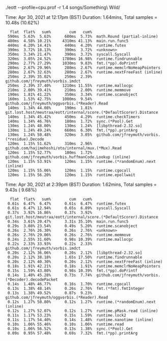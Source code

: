 


./eott --profile=cpu.prof -r 1.4 songs/Something\ Wild/

Time: Apr 30, 2021 at 12:17pm (BST)
Duration: 1.64mins, Total samples = 10.48s (10.62%)

      flat  flat%   sum%        cum   cum%
     590ms  5.63%  5.63%      600ms  5.73%  math.Round (partial-inline)
     480ms  4.58% 10.21%     4310ms 41.13%  main.run.func5
     440ms  4.20% 14.41%      440ms  4.20%  runtime.futex
     390ms  3.72% 18.13%      390ms  3.72%  <unknown>
     350ms  3.34% 21.47%      390ms  3.72%  syscall.Syscall
     320ms  3.05% 24.52%     1780ms 16.98%  runtime.findrunnable
     290ms  2.77% 27.29%     1030ms  9.83%  fmt.(*pp).doPrintf
     280ms  2.67% 29.96%      280ms  2.67%  runtime.memclrNoHeapPointers
     280ms  2.67% 32.63%      280ms  2.67%  runtime.nextFreeFast (inline)
     250ms  2.39% 35.02%      250ms  2.39%  github.com/jfreymuth/vorbis.imdct
     250ms  2.39% 37.40%     1210ms 11.55%  runtime.mallocgc
     210ms  2.00% 39.41%      210ms  2.00%  runtime.memmove
     190ms  1.81% 41.22%      350ms  3.34%  runtime.scanobject
     160ms  1.53% 42.75%     1000ms  9.54%  github.com/jfreymuth/oggvorbis.(*Reader).Read
     140ms  1.34% 44.08%      190ms  1.81%  git.lost.host/meutraa/eott/internal/score.(*DefaultScorer).Distance
     140ms  1.34% 45.42%      450ms  4.29%  runtime.checkTimers
     140ms  1.34% 46.76%      180ms  1.72%  sync.(*Pool).Get
     130ms  1.24% 48.00%      130ms  1.24%  [libpthread-2.32.so]
     130ms  1.24% 49.24%      660ms  6.30%  fmt.(*pp).printArg
     130ms  1.24% 50.48%      320ms  3.05%  github.com/jfreymuth/vorbis.(*residue).Decode
     120ms  1.15% 51.62%      310ms  2.96%  github.com/hajimehoshi/oto/internal/mux.(*Mux).Read
     120ms  1.15% 52.77%      180ms  1.72%  github.com/jfreymuth/vorbis.huffmanCode.Lookup (inline)
     120ms  1.15% 53.91%      120ms  1.15%  runtime.(*randomEnum).next (inline)
     120ms  1.15% 55.06%      120ms  1.15%  runtime.cgocall
     120ms  1.15% 56.20%      120ms  1.15%  runtime.epollwait

Time: Apr 30, 2021 at 2:39pm (BST)
Duration: 1.62mins, Total samples = 9.43s ( 9.68%)

      flat  flat%   sum%        cum   cum%
     0.61s  6.47%  6.47%      0.61s  6.47%  runtime.futex
     0.61s  6.47% 12.94%      0.65s  6.89%  syscall.Syscall
     0.37s  3.92% 16.86%      0.37s  3.92%  git.lost.host/meutraa/eott/internal/score.(*DefaultScorer).Distance
     0.34s  3.61% 20.47%      3.31s 35.10%  main.run.func5
     0.29s  3.08% 23.54%      0.49s  5.20%  runtime.scanobject
     0.26s  2.76% 26.30%      0.26s  2.76%  <unknown>
     0.26s  2.76% 29.06%      0.26s  2.76%  runtime.memmove
     0.24s  2.55% 31.60%      0.98s 10.39%  runtime.mallocgc
     0.22s  2.33% 33.93%      0.22s  2.33%  github.com/jfreymuth/vorbis.imdct
     0.20s  2.12% 36.06%      0.20s  2.12%  [libpthread-2.32.so]
     0.20s  2.12% 38.18%      1.65s 17.50%  runtime.findrunnable
     0.20s  2.12% 40.30%      0.20s  2.12%  runtime.nextFreeFast (inline)
     0.18s  1.91% 42.21%      0.18s  1.91%  runtime.memclrNoHeapPointers
     0.15s  1.59% 43.80%      0.98s 10.39%  fmt.(*pp).doPrintf
     0.14s  1.48% 45.28%      0.73s  7.74%  github.com/jfreymuth/vorbis.(*Decoder).decodePacket
     0.14s  1.48% 46.77%      0.16s  1.70%  runtime.cgocall
     0.13s  1.38% 48.14%      0.26s  2.76%  fmt.(*fmt).fmtInteger
     0.13s  1.38% 49.52%      0.87s  9.23%  github.com/jfreymuth/oggvorbis.(*Reader).Read
     0.12s  1.27% 50.80%      0.12s  1.27%  runtime.(*randomEnum).next (inline)
     0.12s  1.27% 52.07%      0.12s  1.27%  runtime.pMask.read (inline)
     0.11s  1.17% 53.23%      0.15s  1.59%  runtime.lock2
     0.11s  1.17% 54.40%      0.14s  1.48%  runtime.nanotime (inline)
     0.10s  1.06% 55.46%      0.10s  1.06%  runtime.read
     0.10s  1.06% 56.52%      0.13s  1.38%  sync.(*Pool).Get
     0.09s  0.95% 57.48%      0.69s  7.32%  fmt.(*pp).printArg